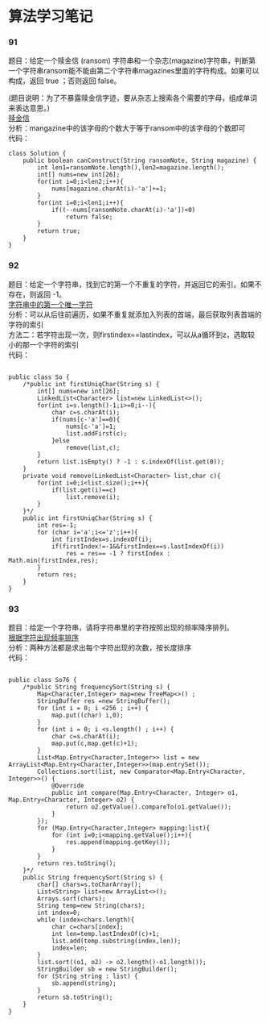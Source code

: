 # 算法学习笔记

### 91
题目：给定一个赎金信 (ransom) 字符串和一个杂志(magazine)字符串，判断第一个字符串ransom能不能由第二个字符串magazines里面的字符构成。如果可以构成，返回 true ；否则返回 false。

(题目说明：为了不暴露赎金信字迹，要从杂志上搜索各个需要的字母，组成单词来表达意思。)  
[赎金信](https://leetcode-cn.com/problems/ransom-note/description/)  
分析：mangazine中的该字母的个数大于等于ransom中的该字母的个数即可  
代码：
~~~
class Solution {
    public boolean canConstruct(String ransomNote, String magazine) {
        int len1=ransomNote.length(),len2=magazine.length();
        int[] nums=new int[26];
        for(int i=0;i<len2;i++){
            nums[magazine.charAt(i)-'a']+=1;
        }
        for(int i=0;i<len1;i++){
            if((--nums[ransomNote.charAt(i)-'a'])<0)
                return false;
        }
        return true;
    }
}
~~~

### 92
题目：给定一个字符串，找到它的第一个不重复的字符，并返回它的索引。如果不存在，则返回 -1。  
[字符串中的第一个唯一字符](https://leetcode-cn.com/problems/first-unique-character-in-a-string/description/)  
分析：可以从后往前遍历，如果不重复就添加入列表的首端，最后获取列表首端的字符的索引  
方法二：若字符出现一次，则firstindex==lastindex，可以从a循环到z，选取较小的那一个字符的索引  
代码：
~~~

public class So {
    /*public int firstUniqChar(String s) {
        int[] nums=new int[26];
        LinkedList<Character> list=new LinkedList<>();
        for(int i=s.length()-1;i>=0;i--){
            char c=s.charAt(i);
            if(nums[c-'a']==0){
                nums[c-'a']=1;
                list.addFirst(c);
            }else
                remove(list,c);
        }
        return list.isEmpty() ? -1 : s.indexOf(list.get(0));
    }
    private void remove(LinkedList<Character> list,char c){
        for(int i=0;i<list.size();i++){
            if(list.get(i)==c)
                list.remove(i);
        }
    }*/
    public int firstUniqChar(String s) {
        int res=-1;
        for (char i='a';i<='z';i++){
            int firstIndex=s.indexOf(i);
            if(firstIndex!=-1&&firstIndex==s.lastIndexOf(i))
                res = res== -1 ? firstIndex : Math.min(firstIndex,res);
        }
        return res;
    }
}
~~~

### 93
题目：给定一个字符串，请将字符串里的字符按照出现的频率降序排列。  
[根据字符出现频率排序](https://leetcode-cn.com/problems/sort-characters-by-frequency/description/)  
分析：两种方法都是求出每个字符出现的次数，按长度排序   
代码：
~~~

public class So76 {
    /*public String frequencySort(String s) {
        Map<Character,Integer> map=new TreeMap<>() ;
        StringBuffer res =new StringBuffer();
        for (int i = 0; i <256 ; i++) {
            map.put((char) i,0);
        }
        for (int i = 0; i <s.length() ; i++) {
            char c=s.charAt(i);
            map.put(c,map.get(c)+1);
        }
        List<Map.Entry<Character,Integer>> list = new ArrayList<Map.Entry<Character,Integer>>(map.entrySet());
        Collections.sort(list, new Comparator<Map.Entry<Character, Integer>>() {
            @Override
            public int compare(Map.Entry<Character, Integer> o1, Map.Entry<Character, Integer> o2) {
                return o2.getValue().compareTo(o1.getValue());
            }
        });
        for (Map.Entry<Character,Integer> mapping:list){
            for (int i=0;i<mapping.getValue();i++){
                res.append(mapping.getKey());
            }
        }
        return res.toString();
    }*/
    public String frequencySort(String s) {
        char[] chars=s.toCharArray();
        List<String> list=new ArrayList<>();
        Arrays.sort(chars);
        String temp=new String(chars);
        int index=0;
        while (index<chars.length){
            char c=chars[index];
            int len=temp.lastIndexOf(c)+1;
            list.add(temp.substring(index,len));
            index=len;
        }
        list.sort((o1, o2) -> o2.length()-o1.length());
        StringBuilder sb = new StringBuilder();
        for (String string : list) {
            sb.append(string);
        }
        return sb.toString();
    }
}
~~~




